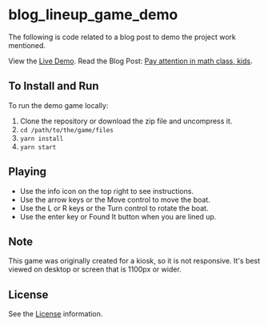 # blog_lineup_game_demo

The following is code related to a blog post to demo the project work mentioned.

View the [Live Demo](https://interactiveknowledge.github.io/blog_lineup_game_demo/).
Read the Blog Post: [Pay attention in math class, kids](https://interactiveknowledge.com/insights/pay-attention-math-class-kids).

## To Install and Run

To run the demo game locally:

1. Clone the repository or download the zip file and uncompress it.
2. `cd /path/to/the/game/files`
3. `yarn install`
4. `yarn start`

## Playing

* Use the info icon on the top right to see instructions.
* Use the arrow keys or the Move control to move the boat.
* Use the L or R keys or the Turn control to rotate the boat.
* Use the enter key or Found It button when you are lined up.

## Note

This game was originally created for a kiosk, so it is not responsive. It's best viewed on desktop or screen that is 1100px or wider.

## License

See the [License](LICENSE.md) information.
